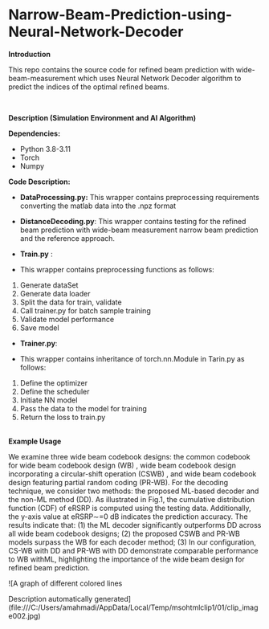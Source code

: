 # Narrow-Beam-Prediction-using-Neural-Network-Decoder

**Introduction​**

This repo contains the source code for refined beam prediction with wide-beam-measurement which uses Neural Network Decoder algorithm to predict the indices of the optimal refined beams.

​

**Description (Simulation Environment and AI Algorithm)​**

**Dependencies:**

-   Python 3.8-3.11
-   Torch
-   Numpy

**Code Description:**

-   **DataProcessing.py:** This wrapper contains preprocessing requirements converting the matlab data into the .npz format
-   **DistanceDecoding.py**: This wrapper contains testing for the refined beam prediction with wide-beam measurement narrow beam prediction and the reference approach.
-   **Train.py** :

-   This wrapper contains preprocessing functions as follows:

1.  Generate dataSet
2.  Generate data loader
3.  Split the data for train, validate
4.  Call trainer.py for batch sample training
5.  Validate model performance
6.  Save model

-   **Trainer.py**:

-   This wrapper contains inheritance of torch.nn.Module in Tarin.py as follows:

1.  Define the optimizer
2.  Define the scheduler
3.  Initiate NN model
4.  Pass the data to the model for training
5.  Return the loss to train.py\
​

**Example Usage​**

We examine three wide beam codebook designs: the common codebook for wide beam codebook design (WB) , wide beam codebook design incorporating a circular-shift operation (CSWB) , and wide beam codebook design featuring partial random coding (PR-WB). For the decoding technique, we consider two methods: the proposed ML-based decoder and the non-ML method (DD). As illustrated in Fig.1, the cumulative distribution function (CDF) of eRSRP is computed using the testing data. Additionally, the y-axis value at eRSRP∼=0 dB indicates the prediction accuracy. The results indicate that: (1) the ML decoder significantly outperforms DD across all wide beam codebook designs; (2) the proposed CSWB and PR-WB models surpass the WB for each decoder method; (3) In our configuration, CS-WB with DD and PR-WB with DD demonstrate comparable performance to WB withML, highlighting the importance of the wide beam design for refined beam prediction.

![A graph of different colored lines

Description automatically generated](file:///C:/Users/amahmadi/AppData/Local/Temp/msohtmlclip1/01/clip_image002.jpg)

